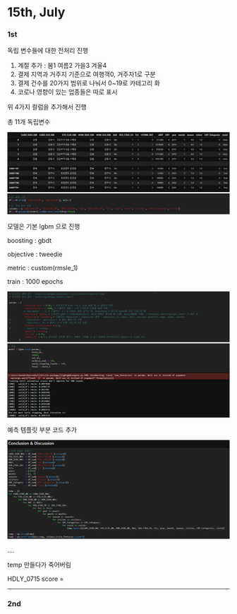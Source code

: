 # 15th, July



### 1st

독립 변수들에 대한 전처리 진행

1. 계절 추가 : 봄1 여름2 가을3 겨울4
2. 결제 지역과 거주지 기준으로 여행객0, 거주자1로 구분
3. 결제 건수를 20가지 범위로 나눠서 0~19로 카테고리 화
4. 코로나 영향이 있는 업종들은 따로 표시

위 4가지 컬럼을 추가해서 진행

총 11개 독립변수

<img src="img/0715_1.png">

<img src="img/0715_2.png">



모델은 기본 lgbm 으로 진행

boosting : gbdt

objective : tweedie

metric : custom(rmsle_1)

train : 1000 epochs

<img src="img/0715_3.png">

<img src="img/0715_4.png">



예측 템플릿 부분 코드 추가

<img src="img/0715_5.png">



....

temp 만들다가 죽어버림



HDLY_0715 score = 



<hr>


### 2nd

